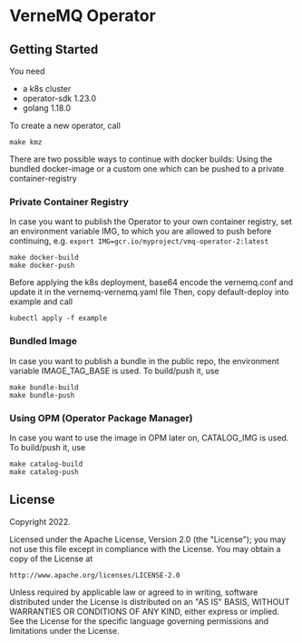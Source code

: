 # VerneMQ Operator

## Getting Started

You need 
- a k8s cluster
- operator-sdk 1.23.0
- golang 1.18.0

To create a new operator, call
``` 
make kmz
```
There are two possible ways to continue with docker builds: Using the bundled docker-image or a custom one which can
be pushed to a private container-registry

### Private Container Registry
In case you want to publish the Operator to your own container registry, set an environment variable IMG, to which you are 
allowed to push before continuing, e.g. `export IMG=gcr.io/myproject/vmq-operator-2:latest`
```
make docker-build
make docker-push
```

Before applying the k8s deployment, base64 encode the vernemq.conf and update it in the vernemq-vernemq.yaml file
Then, copy default-deploy into example and call
```
kubectl apply -f example
```

### Bundled Image
In case you want to publish a bundle in the public repo, the environment variable IMAGE_TAG_BASE is used. To build/push it, use 
```
make bundle-build
make bundle-push
```

### Using OPM (Operator Package Manager)
In case you want to use the image in OPM later on, CATALOG_IMG is used. To build/push it, use
```
make catalog-build
make catalog-push
```

## License

Copyright 2022.

Licensed under the Apache License, Version 2.0 (the "License");
you may not use this file except in compliance with the License.
You may obtain a copy of the License at

    http://www.apache.org/licenses/LICENSE-2.0

Unless required by applicable law or agreed to in writing, software
distributed under the License is distributed on an "AS IS" BASIS,
WITHOUT WARRANTIES OR CONDITIONS OF ANY KIND, either express or implied.
See the License for the specific language governing permissions and
limitations under the License.

